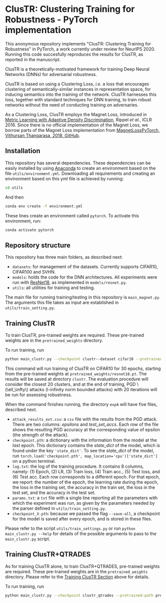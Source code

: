 # ClusTR: Clustering Training for Robustness - PyTorch implementation
This anonymous repository implements "ClusTR: Clustering Training for Robustness" in PyTorch, a work currently under review for NeurIPS 2020. Running this code succesfully reproduces the results for ClusTR, as reported in the manuscript.

ClusTR is a theoretically-motivated framework for training Deep Neural Networks (DNNs) for adversarial robustness.

ClusTR is based on using a Clustering Loss, _i.e._ a loss that encourages clustering of semantically-similar instances in representation space, for inducing semantics into the training of the network. ClusTR harnesses this loss, together with standard techniques for DNN training, to train robust networks without the need of conducting training on adversaries.

As a Clustering Loss, ClusTR employs the Magnet Loss, introduced in [Metric Learning with Adaptive Density Discrimination](https://research.fb.com/wp-content/uploads/2016/05/metric-learning-with-adaptive-density-discrimination.pdf?), Rippel _et al._, ICLR 2016. Since there is no official implementation of the Magnet Loss, we borrow parts of the Magnet Loss implementation from [MagnetLossPyTorch, Vithursan Thangarasa, 2018, GitHub](https://github.com/vithursant/MagnetLoss-PyTorch).

## Installation

This repository has several dependencies. These dependencies can be easily installed by using [Anaconda](https://docs.anaconda.com/anaconda/install/) to create an environment based on the file `utils/environment.yml`. Downloading all requirements and creating an environment based on this yml file is achieved by running:

```bash
cd utils
```
And then
```bash
conda env create -f environment.yml
```
These lines create an environment called `pytorch`. To activate this environment, run:
```bash
conda activate pytorch
```

## Repository structure
This repository has three main folders, as described next:
* `datasets`: for management of the datasets. Currently supports CIFAR10, CIFAR100 and SVHN.
* `models`: holds the code for the DNN architectures. All experiments were run with [ResNet18](https://www.cv-foundation.org/openaccess/content_cvpr_2016/papers/He_Deep_Residual_Learning_CVPR_2016_paper.pdf), as implemented in `models/resnet.py`.
* `utils`: all utilities for training and testing.

The main file for running training/testing in this repository is `main_magnet.py`. The arguments this file takes as input are established in `utils/train_setting.py`.

## Training ClusTR
To train ClusTR, pre-trained weights are required. These pre-trained weights are in the `pretrained_weights` directory.

To run training, run

```bash
python main_clustr.py --checkpoint clustr--dataset cifar10 --pretrained-path pretrained_weights/resnet18.pt --epochs 30 --save-all
```

This command will run training of ClusTR on CIFAR10 for 30 epochs, starting from the pre-trained weights at `pretrained_weights/resnet18.pt`. The results will be saved at directory `clustr`. The evaluation procedure will consider the closest 20 clusters, and at the end of training, PGD \\(\ell_\infty\\) attacks (l-infinity norm bounded attacks) with 20 iterations will be run for assessing robustness. 

When the command finishes running, the directory `expA` will have five files, described next.
* `attack_results_ext.csv`: a `csv` file with the results from the PGD attack. There are two columns: _epsilons_ and _test_set_accs_. Each row of the file shows the resulting PGD accuracy at the corresponding value of epsilon (the strength of the attack).
* `checkpoint.pth`: a dictionary with the information from the model at the _last_ epoch. This dictionary contains the _state_dict_ of the model, which is found under the key `'state_dict'`. To see the _state_dict_ of the model, run `torch.load('checkpoint.pth', map_location='cpu')['state_dict']` on a python terminal.
* `log.txt`: the log of the training procedure. It contains 8 columns, namely: (1) Epoch, (2) LR, (3) Train loss, (4) Train acc., (5) Test loss, and (6) Test acc. Each row corresponds to a different epoch. For that epoch, we report: the number of the epoch, the learning rate during the epoch, the loss in the training set, the accuracy in the train set, the loss in the test set, and the accuracy in the test set.
* `params.txt`: a `txt` file with a single line reporting all the parameters with which the experiment was run, as given by the parameters needed by the parser defined in `utils/train_setting.py`.
* `checkpoint_X.pth`: because we passed the flag `--save-all`, a checkpoint for the model is saved after every epoch, and is stored in these files.

Please refer to the script `utils/train_settings.py` or run `python main_clustr.py --help` for details of the possible arguments to pass to the `main_clustr.py` script.

## Training ClusTR+QTRADES
As for training ClusTR alone, to train ClusTR+QTRADES, pre-trained weights are required. These pre-trained weights are in the `pretrained_weights` directory. Please refer to the [Training ClusTR Section](#training-clustr) above for details.

To run training, run

```bash
python main_clustr.py --checkpoint clustr_qtrades --pretrained-path pretrained_weights/resnet18.pt --epochs 25 --consistency-lambda 8
```



